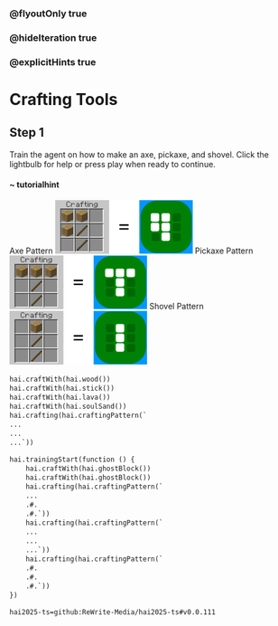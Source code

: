 ### @flyoutOnly true
### @hideIteration true
### @explicitHints true

# Crafting Tools

## Step 1
Train the agent on how to make an axe, pickaxe, and shovel. Click the lightbulb for help or press play when ready to continue.

#### ~ tutorialhint 
Axe Pattern
![Craft Axe](https://raw.githubusercontent.com/ReWrite-Media/makecode/master/blocks/hai2025/img/axe_crafting.png "Craft Axe")
Pickaxe Pattern
![Craft Pickaxe](https://raw.githubusercontent.com/ReWrite-Media/makecode/master/blocks/hai2025/img/pickaxe_crafting.png "Craft Pickaxe")
Shovel Pattern
![Craft Shovel](https://raw.githubusercontent.com/ReWrite-Media/makecode/master/blocks/hai2025/img/sword_crafting.png "Craft Shovel")

```ghost
hai.craftWith(hai.wood())
hai.craftWith(hai.stick())
hai.craftWith(hai.lava())
hai.craftWith(hai.soulSand())
hai.crafting(hai.craftingPattern(`
...
...
...`))
```

```template
hai.trainingStart(function () {
    hai.craftWith(hai.ghostBlock())
    hai.craftWith(hai.ghostBlock())
    hai.crafting(hai.craftingPattern(`
    ...
    .#.
    .#.`))
    hai.crafting(hai.craftingPattern(`
    ...
    ...
    ...`))
    hai.crafting(hai.craftingPattern(`
    .#.
    .#.
    .#.`))
})
```




```package
hai2025-ts=github:ReWrite-Media/hai2025-ts#v0.0.111
```

